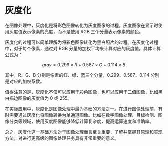 # 灰度化

在图像处理中，灰度化是将彩色图像转化为灰度图像的过程。灰度图像在显示时使用灰度值表示像素的亮度，而不是使用 RGB 三个分量表示像素的颜色。

灰度化的过程可以简单理解为将彩色图像转化为黑白照片的过程。在灰度化过程中，对于每个像素，通过对 RGB 分量的加权平均来计算对应的灰度值。具体计算公式为：

$$gray = 0.299 \times R + 0.587 \times G + 0.114 \times B$$

其中，R、G、B 分别是像素的红、绿、蓝三个分量，0.299、0.587、0.114 分别是对应的加权系数。

值得注意的是，灰度化不仅可以应用于彩色图像，也可以应用于二值图像，比如黑白描边图像的灰度值为 0 或 255。

在实际应用中，灰度化是图像处理中最为基础的方法之一。在进行图像处理前，有时需要通过灰度化将图像转换为单通道图像。比如在数字图像处理、目标检测、图像分类等领域，使用灰度图像能够降低计算复杂度，提高运算速度和准确率。

总之，灰度化这一基础方法对于图像处理而言至关重要，了解并掌握其原理和实现方法，对进行更高级的图像处理任务具有非常重要的意义。